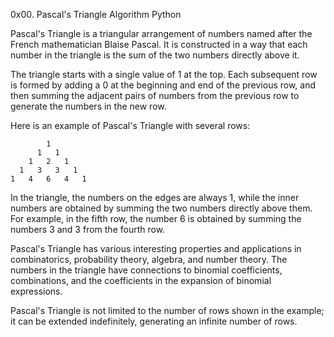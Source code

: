 0x00. Pascal's Triangle
Algorithm
Python


Pascal's Triangle is a triangular arrangement of numbers named after the French mathematician Blaise Pascal. It is constructed in a way that each number in the triangle is the sum of the two numbers directly above it.

The triangle starts with a single value of 1 at the top. Each subsequent row is formed by adding a 0 at the beginning and end of the previous row, and then summing the adjacent pairs of numbers from the previous row to generate the numbers in the new row.

Here is an example of Pascal's Triangle with several rows:

            1
          1   1
        1   2   1
      1   3   3   1
    1   4   6   4   1


In the triangle, the numbers on the edges are always 1, while the inner numbers are obtained by summing the two numbers directly above them. For example, in the fifth row, the number 6 is obtained by summing the numbers 3 and 3 from the fourth row.

Pascal's Triangle has various interesting properties and applications in combinatorics, probability theory, algebra, and number theory. The numbers in the triangle have connections to binomial coefficients, combinations, and the coefficients in the expansion of binomial expressions.

Pascal's Triangle is not limited to the number of rows shown in the example; it can be extended indefinitely, generating an infinite number of rows.

